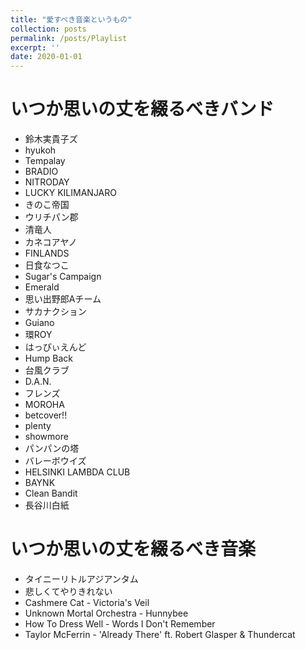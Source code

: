 ```yaml
---
title: "愛すべき音楽というもの"
collection: posts
permalink: /posts/Playlist
excerpt: ''
date: 2020-01-01
---
```


# いつか思いの丈を綴るべきバンド

- 鈴木実貴子ズ
- hyukoh
- Tempalay
- BRADIO
- NITRODAY
- LUCKY KILIMANJARO
- きのこ帝国
- ウリチパン郡
- 清竜人
- カネコアヤノ
- FINLANDS
- 日食なつこ
- Sugar's Campaign
- Emerald
- 思い出野郎Aチーム
- サカナクション
- Guiano
- 環ROY
- はっぴぃえんど
- Hump Back
- 台風クラブ
- D.A.N.
- フレンズ
- MOROHA
- betcover!!
- plenty
- showmore
- パンパンの塔
- バレーボウイズ
- HELSINKI LAMBDA CLUB
- BAYNK
- Clean Bandit
- 長谷川白紙

# いつか思いの丈を綴るべき音楽

- タイニーリトルアジアンタム
- 悲しくてやりきれない
- Cashmere Cat - Victoria's Veil
- Unknown Mortal Orchestra - Hunnybee
- How To Dress Well - Words I Don't Remember
- Taylor McFerrin - 'Already There' ft. Robert Glasper & Thundercat
